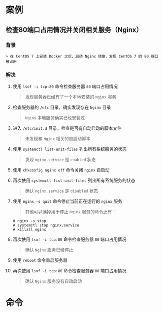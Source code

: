 # 案例

## 检查80端口占用情况并关闭相关服务（Nginx）

### 背景

    > 在 CentOS 7 上安装 Docker 之后，启动 Nginx 镜像，发现 CentOS 7 的 80 端口被占用

### 解决

1. 使用 `lsof -i tcp:80` 命令检查服务器 `80` 端口占用情况
    > 发现服务器已经有了一个本地安装的 `Nginx` 服务

1. 检查服务器的 `/etc` 目录，确实发现存在 `Nginx` 目录
    > `Nginx` 本地服务确实已经安装过

1. 进入 `/etc/init.d` 目录，检查是否有自动启动的脚本文件
    > 未发现和 `Nginx` 相关的自启动脚本

1. 使用 `systemctl list-unit-files` 列出所有系统服务的状态
    > 发现 `nginx.service` 是 `enabled` 状态

1. 使用 `chkconfig nginx off` 命令关闭 `nginx` 自启动

1. 再次使用 `systemctl list-unit-files` 列出所有系统服务的状态
    > 确认 `nginx.service` 是 `disabled` 状态

1. 使用 `nginx -s quit` 命令停止当前正在运行的 `nginx` 服务
    > 其他可以选择用于停止 `Nginx` 服务的命令还有：
    
    ```
    # nginx -s stop
    # systemctl stop nginx.service
    # killall nginx
    ```

1. 再次使用 `lsof -i tcp:80` 命令检查服务器 `80` 端口占用情况
    > 确认 `Nginx` 服务已经停止

1. 使用 `reboot` 命令重启服务器

1. 再次使用 `lsof -i tcp:80` 命令检查服务器 `80` 端口占用情况
    > 确认 `Nginx` 服务没有自动启动

# 命令
